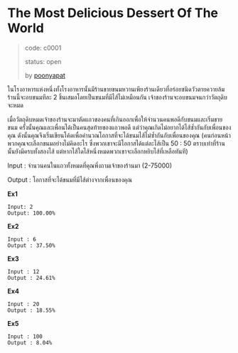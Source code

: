 # The Most Delicious Dessert Of The World #
> code: c0001
>
> status: open
>
> by [poonyapat](https://github.com/poonyapat)

ในโรงอาหารแห่งหนึ่งทั้งโรงอาหารนั้นมีร้านขายขนมหวานเพียงร้านเดียวที่อร่อยชนิดวัวตายควายล้ม ร้านนี้จะอบขนมทีละ 2 ชิ้นเสมอโดยเป็นขนมที่มีไส้ไม่เหมือนกัน เจ้าของร้านจะอบขนมจนกว่าวัตถุดิบจะหมด

เมื่อวัตถุดิบหมดเจ้าของร้านจะมาตัดแถวของคนที่เกินออกเพื่อให้จำนวนคนพอดีกับขนมและเริ่มขายขนม ครั้งนั้นคุณและเพื่อนได้เป็นคนสุดท้ายของแถวพอดี แต่ว่าคุณเกิดไม่อยากได้ไส้ซ้ำกันกับเพื่อนของคุณ ดังนั้นคุณจึงเริ่มเขียนโค้ดเพื่อคำนวณโอกาสที่จะได้ขนมไส้ไม่ซ้ำกันกับเพื่อนของคุณ (คนก่อนหน้าพวกคุณจะเลือกขนมอย่างไม่คิดอะไร ซึ่งพวกเขาจะมีโอกาสได้แต่ละไส้เป็น 50 : 50 ตราบเท่าที่ร้านนั้นยังมีครบทั้งสองไส้ แต่หากไส้ใดไส้หนึ่งหมดพวกเขาจะเลือกหยิบไส้ที่เหลือทันที)

Input : จำนวนคนในแถวทั้งหมดที่คุณพึ่งถามเจ้าของร้านมา (2-75000)

Output : โอกาสที่จะได้ขนมที่มีไส้ต่างจากเพื่อนของคุณ

**Ex1**
```
Input: 2
Output: 100.00%
```

**Ex2**
```
Input : 6
Output : 37.50%
```

**Ex3**
```
Input : 12
Output : 24.61%
```

**Ex4**
```
Input : 20
Output : 18.55%
```

**Ex5**
```
Input : 100
Output : 8.04%
```
